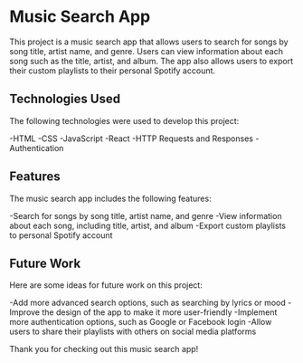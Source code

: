 # Music Search App
This project is a music search app that allows users to search for songs by song title, artist name, and genre. Users can view information about each song such as the title, artist, and album. The app also allows users to export their custom playlists to their personal Spotify account.

## Technologies Used
The following technologies were used to develop this project:

-HTML
-CSS
-JavaScript
-React
-HTTP Requests and Responses
-Authentication

## Features
The music search app includes the following features:

-Search for songs by song title, artist name, and genre
-View information about each song, including title, artist, and album
-Export custom playlists to personal Spotify account

## Future Work
Here are some ideas for future work on this project:

-Add more advanced search options, such as searching by lyrics or mood
-Improve the design of the app to make it more user-friendly
-Implement more authentication options, such as Google or Facebook login
-Allow users to share their playlists with others on social media platforms

Thank you for checking out this music search app!